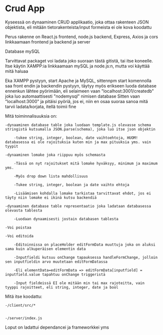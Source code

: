 # Crud App

Kyseessä on dynaaminen CRUD applikaatio, joka ottaa rakenteen JSON objektista, eli mitään tietorakenteista/input formeista ei ole kova koodattu

Perus rakenne on React.js frontend, node.js backend, Express, Axios ja cors linkkaamaan frontend ja backend ja server 

Database mySQL 

Tarvittavat packaget voi ladata joko suoraan tästä gitistä, tai itse koneelle. Itse käytin XAMPP:ia linkkaamaan mySQL ja node.js:n, mutta voi käyttää mitä haluaa  

Eka XAMPP pystyyn, start Apache ja MySQL, sittennpm start komennolla saa front endin ja backendin pystyyn, täytyy myös erikseen luoda database ennenkun lähtee pyörimään, eli selaimeen vaan "localhost:3001/createdb" joka luo automaattisesti "nodemysql" nimisen database
Sitten vaan "localhost:3000" ja pitäisi pyöriä, jos ei, niin en osaa suoraa sanoa mitä tarvii ladata/korjata, itellä toimii fine

Mitä toiminnalisuuksia on:

    -dynaaminen database table joka luodaan template.js olevasse schema stringistä kutsumalla JSON.parse(schema), joka luo itse json objektin

        -tukee string, integer, boolean, date vaihtoehtoja, HUOM! databasessa ei ole rajoituksia kuten min ja max pituuksia yms. vain tyypit
    
    -dynaaminen lomake joka riippuu myös schemasta

        -Tässä on nyt rajoitukset mitä lomake hyväksyy, minimum ja maximum yms.
    
        -Myös drop down lista mahdollisuus 
    
        -Tukee string, integer, boolean ja date vaihto ehtoja
    
        -Lisäämisen kohdalla lomake tarkistaa tarvittavat ehdot, jos ei täyty niin lomake ei ikinä kutsu backendiä
    
    -dynaaminen database table representaatio joka ladataan databasessa olevasta tablesta

        -Luodaan dynaamisesti jostain databasen tablesta
    
    -Voi poistaa
    
    -Voi editoida
    
        -Editoinnissa on placeHolder editFormData muuttuja joka on aluksi sama kuin alkuperäisen elementin data
        
        -Inputfieldi kutsuu onChange tapauksessa handleFormChange, jolloin sen inputfieldin arvo muutetaan editFormDatassa
        
        -Eli elementData=editFormData => editFormData[inputfield] = inputfield.value tapahtuu onChange triggeristä
        
        -Input fieldeissä EI ole mitään min tai max rajoteitta, vain tyyppi rajoitteet, eli string, integer, date ja bool
    

Mitä itse koodattu:

    -/client/src/*

    
    -/server/index.js

    
Loput on ladattui dependancei ja frameworkkei yms
